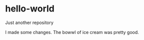 # hello-world
Just another repository

I made some changes. The bowwl of ice cream was pretty good.
